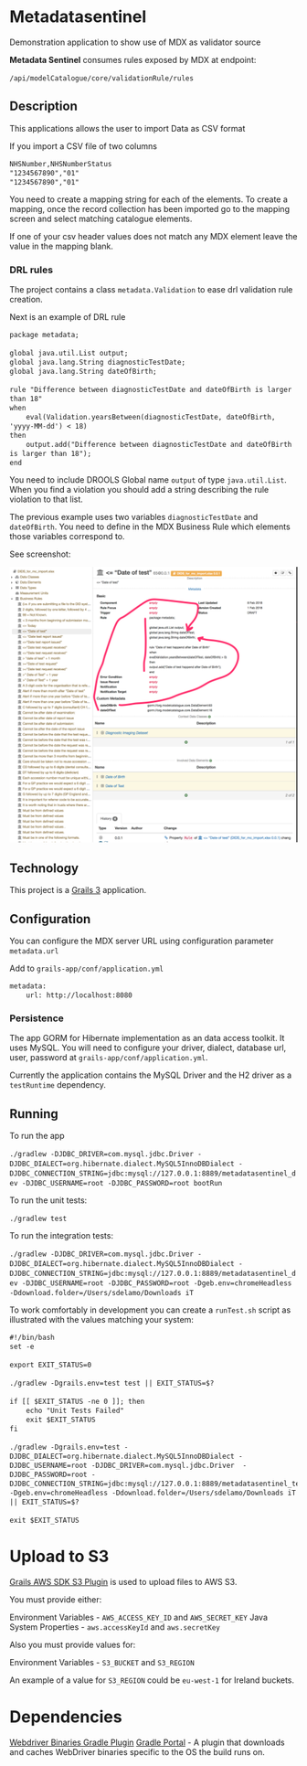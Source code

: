 # Metadatasentinel

Demonstration application to show use of MDX as validator source

**Metadata Sentinel** consumes rules exposed by MDX at endpoint: 

`/api/modelCatalogue/core/validationRule/rules`

## Description

This applications allows the user to import Data as CSV format 

If you import a CSV file of two columns

```
NHSNumber,NHSNumberStatus
"1234567890","01"
"1234567890","01" 
```

You need to create a mapping string for each of the elements. To create a mapping, once the record collection has been imported go
to the mapping screen and select matching catalogue elements. 

If one of your csv header values does not match any MDX element leave the value in the mapping blank.

### DRL rules

The project contains a class `metadata.Validation` to ease drl validation rule creation.

Next is an example of DRL rule 

```
package metadata;

global java.util.List output;
global java.lang.String diagnosticTestDate;
global java.lang.String dateOfBirth;

rule "Difference between diagnosticTestDate and dateOfBirth is larger than 18"
when
    eval(Validation.yearsBetween(diagnosticTestDate, dateOfBirth, 'yyyy-MM-dd') < 18)
then
    output.add("Difference between diagnosticTestDate and dateOfBirth is larger than 18");
end 
```

You need to include  DROOLS Global name `output` of type `java.util.List`. When you find a violation you should add a string describing the rule violation to that list.

The previous example uses two variables `diagnosticTestDate` and `dateOfBirth`. You need to define in 
the MDX Business Rule which elements those variables correspond to. 

See screenshot: 

![MDX Business Rules Extensions Values](screenshot.png)
  

## Technology
 
This project is a [Grails 3](http://grails.org) application.

## Configuration 

You can configure the MDX server URL  using configuration parameter `metadata.url` 

Add to `grails-app/conf/application.yml`

```
metadata:
    url: http://localhost:8080
```

### Persistence
The app GORM for Hibernate implementation as an data access toolkit. It uses MySQL. You will 
need to configure your driver, dialect, database url, user, password at `grails-app/conf/application.yml`.

Currently the application contains the MySQL Driver and the H2 driver as a `testRuntime` dependency. 


## Running

To run the app

`./gradlew -DJDBC_DRIVER=com.mysql.jdbc.Driver -DJDBC_DIALECT=org.hibernate.dialect.MySQL5InnoDBDialect -DJDBC_CONNECTION_STRING=jdbc:mysql://127.0.0.1:8889/metadatasentinel_dev -DJDBC_USERNAME=root -DJDBC_PASSWORD=root bootRun`

To run the unit tests:

`./gradlew test`

To run the integration tests:

`./gradlew -DJDBC_DRIVER=com.mysql.jdbc.Driver -DJDBC_DIALECT=org.hibernate.dialect.MySQL5InnoDBDialect -DJDBC_CONNECTION_STRING=jdbc:mysql://127.0.0.1:8889/metadatasentinel_dev -DJDBC_USERNAME=root -DJDBC_PASSWORD=root -Dgeb.env=chromeHeadless -Ddownload.folder=/Users/sdelamo/Downloads iT`

To work comfortably in development you can create a `runTest.sh` script as illustrated with the values matching your system:  

````
#!/bin/bash
set -e

export EXIT_STATUS=0

./gradlew -Dgrails.env=test test || EXIT_STATUS=$?

if [[ $EXIT_STATUS -ne 0 ]]; then
    echo "Unit Tests Failed" 
    exit $EXIT_STATUS
fi

./gradlew -Dgrails.env=test -DJDBC_DIALECT=org.hibernate.dialect.MySQL5InnoDBDialect -DJDBC_USERNAME=root -DJDBC_DRIVER=com.mysql.jdbc.Driver  -DJDBC_PASSWORD=root -DJDBC_CONNECTION_STRING=jdbc:mysql://127.0.0.1:8889/metadatasentinel_test -Dgeb.env=chromeHeadless -Ddownload.folder=/Users/sdelamo/Downloads iT || EXIT_STATUS=$?

exit $EXIT_STATUS
````

# Upload to S3

[Grails AWS SDK S3 Plugin](https://github.com/agorapulse/grails-aws-sdk/tree/master/grails-aws-sdk-s3) is used to upload files to AWS S3.

You must provide either:

Environment Variables - `AWS_ACCESS_KEY_ID` and `AWS_SECRET_KEY`
Java System Properties - `aws.accessKeyId` and `aws.secretKey`

Also you must provide values for: 

Environment Variables - `S3_BUCKET` and `S3_REGION`

An example of a value for `S3_REGION` could be `eu-west-1` for Ireland buckets.


# Dependencies 

[Webdriver Binaries Gradle Plugin](https://github.com/erdi/webdriver-binaries-gradle-plugin/blob/master/README.md) [Gradle Portal](https://plugins.gradle.org/plugin/com.github.erdi.webdriver-binaries) - A plugin that downloads and caches WebDriver binaries specific to the OS the build runs on.